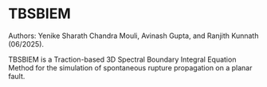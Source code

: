 # TBSBIEM
Authors: Yenike Sharath Chandra Mouli, Avinash Gupta, and Ranjith Kunnath (06/2025).

TBSBIEM is a Traction-based 3D Spectral Boundary Integral Equation Method for the simulation of spontaneous rupture propagation on a planar fault.
